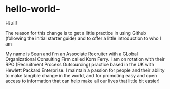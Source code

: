 # hello-world-
Hi all! 

The reason for this change is to get a little practice in using Github (following the initial starter guide) and to offer a little introduction to who I am

My name is Sean and i'm an Associate Recruiter with a GLobal Organizational Consulting Firm called Korn Ferry. I am on rotation with their RPO (Recruitment Process Outsourcing) practice based in the UK with Hewlett Packard Enterprise. I maintain a passion for people and their ability to make tangible change in the world, and for promoting easy and open access to information that can help make all our lives that little bit easier! 
